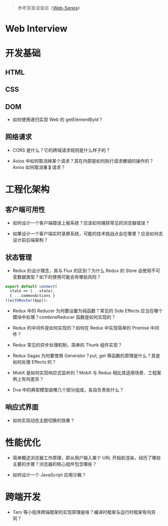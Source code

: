 > 参考答案请查阅《[Web-Series](https://github.com/wx-chevalier/Web-Series?q=)》

# Web Interview

# 开发基础

## HTML

## CSS

## DOM

- 如何使用递归实现 Web 的 getElementById？

## 网络请求

- CORS 是什么？它的跨域请求规则是什么样子的？

- Axios 中如何取消掉某个请求？其在内部是如何执行请求撤销的操作的？Axios 如何取消重复请求？

# 工程化架构

## 客户端可用性

- 如何设计一个客户端错误上报系统？应该如何捕获常见的浏览器错误？

- 如果设计一个客户端实时录屏系统，可能的技术挑战点会在哪里？应该如何去设计前后端架构？

## 状态管理

- Redux 的设计理念，其与 Flux 的区别？为什么 Redux 的 Store 会使用不可变数据类型？如下的使用可能会有哪些风险？

```ts
export default connect(
  state => (...state),
  { ...commonActions }
)(withRouter(App));
```

- Redux 中的 Reducer 为何要设置为纯函数？常见的 Side Effects 应当在哪个模块中处理？combineReducer 函数是如何实现的？

- Redux 的中间件是如何实现的？如何在 Redux 中实现简单的 Promise 中间件？

- Redux 常见的异步处理机制，简单的 Thunk 组件实现？

- Redux Sagas 为何要使用 Generator？put, get 等函数的原理是什么？其是如何处理 Effects 的？

- MobX 是如何实现响应式监听的？MobX 与 Redux 相比其适用场景、工程案例上有何差异？

- Dva 中的典型模型由哪几个部分组成，各自负责些什么？

## 响应式界面

- 如何实现动态主题切换的效果？

# 性能优化

- 简单概述浏览器工作原理，即从用户输入某个 URL 开始到渲染，经历了哪些主要的步骤？浏览器的核心组件包含哪些？

- 如何设计一个 JavaScript 应用沙箱？

# 跨端开发

- Taro 等小程序跨端框架的实现原理是啥？编译时框架与运行时框架有何异同？
